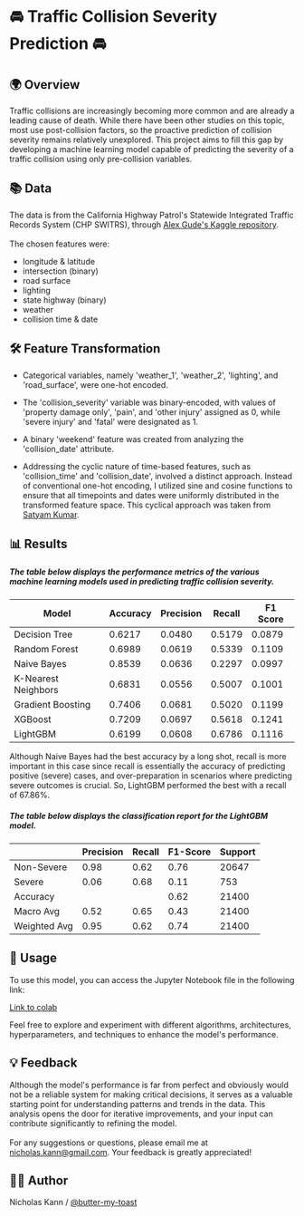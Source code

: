 # 🚘 Traffic Collision Severity Prediction 🚘

## 🌍 Overview
Traffic collisions are increasingly becoming more common and are already a leading cause of death. While there have been other studies on this topic, most use post-collision factors, so the proactive prediction of collision severity remains relatively unexplored. This project aims to fill this gap by developing a machine learning model capable of predicting the severity of a traffic collision using only pre-collision variables.

## 📚 Data 
The data is from the California Highway Patrol's Statewide Integrated Traffic Records System (CHP SWITRS), through [Alex Gude's Kaggle repository](https://www.kaggle.com/datasets/alexgude/california-traffic-collision-data-from-switrs).<br></br>
The chosen features were:
- longitude & latitude
- intersection (binary)
- road surface
- lighting
- state highway (binary)
- weather
- collision time & date

## 🛠️ Feature Transformation
- Categorical variables, namely 'weather_1', 'weather_2', 'lighting', and 'road_surface', were one-hot encoded.

- The 'collision_severity' variable was binary-encoded, with values of 'property damage only', 'pain', and 'other injury' assigned as 0, while 'severe injury' and 'fatal' were designated as 1.

- A binary 'weekend' feature was created from analyzing the 'collision_date' attribute.

- Addressing the cyclic nature of time-based features, such as 'collision_time' and 'collision_date', involved a distinct approach. Instead of conventional one-hot encoding, I utilized sine and cosine functions to ensure that all timepoints and dates were uniformly distributed in the transformed feature space. This cyclical approach was taken from [Satyam Kumar](https://towardsdatascience.com/stop-one-hot-encoding-your-time-based-features-24c699face2f).


## 📊 Results
##### *The table below displays the performance metrics of the various machine learning models used in predicting traffic collision severity.*
| Model                        | Accuracy | Precision | Recall | F1 Score |
|------------------------------|----------|-----------|--------|----------|
| Decision Tree                | 0.6217   | 0.0480    | 0.5179 | 0.0879   |
| Random Forest                | 0.6989   | 0.0619    | 0.5339 | 0.1109   |
| Naive Bayes                  | 0.8539   | 0.0636    | 0.2297 | 0.0997   |
| K-Nearest Neighbors          | 0.6831   | 0.0556    | 0.5007 | 0.1001   |
| Gradient Boosting            | 0.7406   | 0.0681    | 0.5020 | 0.1199   |
| XGBoost                      | 0.7209   | 0.0697    | 0.5618 | 0.1241   |
| LightGBM                     | 0.6199   | 0.0608    | 0.6786 | 0.1116   |

Although Naive Bayes had the best accuracy by a long shot, recall is more important in this case since recall is essentially the accuracy of predicting positive (severe) cases, and over-preparation in scenarios where predicting severe outcomes is crucial. So, LightGBM performed the best with a recall of 67.86%.

##### *The table below displays the classification report for the LightGBM model.*
|           | Precision | Recall | F1-Score | Support |
|-----------|-----------|--------|----------|---------|
| Non-Severe| 0.98      | 0.62   | 0.76     | 20647   |
| Severe    | 0.06      | 0.68   | 0.11     | 753     |
| Accuracy  |           |        | 0.62     | 21400   |
| Macro Avg | 0.52      | 0.65   | 0.43     | 21400   |
| Weighted Avg | 0.95   | 0.62   | 0.74     | 21400   |


## 🚀 Usage

To use this model, you can access the Jupyter Notebook file in the following link:

[Link to colab](https://colab.research.google.com/drive/1zUzP0hCZRbABcqPjjfxTiOp1XOc-un_8)

Feel free to explore and experiment with different algorithms, architectures, hyperparameters, and techniques to enhance the model's performance.

## 💡 Feedback

Although the model's performance is far from perfect and obviously would not be a reliable system for making critical decisions, it serves as a valuable starting point for understanding patterns and trends in the data. This analysis opens the door for iterative improvements, and your input can contribute significantly to refining the model.<br></br>
For any suggestions or questions, please email me at nicholas.kann@gmail.com. Your feedback is greatly appreciated!

## 🧑‍💻 Author
Nicholas Kann / [@butter-my-toast](https://github.com/butter-my-toast "butter-my-toast's github page")
